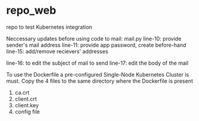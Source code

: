 # repo_web
repo to test Kubernetes integration

Neccessary updates before using code to mail: mail.py
line-10: provide sender's mail address
line-11: provide app password, create before-hand
line-15: add/remove recievers' addresses

line-16: to edit the subject of mail to send
line-17: edit the body of the mail

To use the Dockerfile a pre-configured Single-Node Kubernetes Cluster is must.
Copy the 4 files to the same directory where the Dockerfile is present
1. ca.crt
2. client.crt
3. client.key
4. config file
